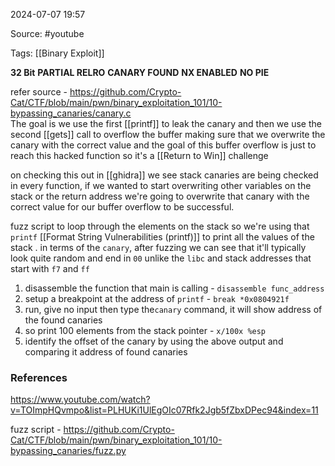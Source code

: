 
2024-07-07 19:57

Source: #youtube 

Tags: [[Binary Exploit]]

**32 Bit** 
**PARTIAL RELRO**
**CANARY FOUND**
**NX ENABLED** 
**NO PIE**

refer source - https://github.com/Crypto-Cat/CTF/blob/main/pwn/binary_exploitation_101/10-bypassing_canaries/canary.c  
The goal is we use the first [[printf]] to leak the canary and then we use the second [[gets]] call to overflow the buffer making sure that we overwrite the canary with the correct value and the goal of this buffer overflow is just to reach this hacked function so it's a [[Return to Win]] challenge

on checking this out in [[ghidra]] we see stack canaries are being checked in every function, if we wanted to start overwriting other variables on the stack or the return address we're going to overwrite that canary with the correct value for our buffer overflow to be successful. 

fuzz script to loop through the elements on the stack so we're using that `printf` [[Format String Vulnerabilities (printf)]] to print all the values of the stack .
in terms of the `canary`, after fuzzing we can see that it'll typically look quite random and end in `00` unlike the `libc` and stack addresses that start with `f7` and `ff` 

1. disassemble the function that main is calling  - `disassemble func_address`
2. setup a breakpoint at the address of `printf` - `break *0x0804921f`
3. run, give no input then type the`canary` command, it will show address of the found canaries
4. so print 100 elements from the stack pointer - `x/100x %esp` 
5. identify the offset of the canary by using the above output and comparing it address of found canaries






### References
https://www.youtube.com/watch?v=TOImpHQvmpo&list=PLHUKi1UlEgOIc07Rfk2Jgb5fZbxDPec94&index=11

fuzz script - https://github.com/Crypto-Cat/CTF/blob/main/pwn/binary_exploitation_101/10-bypassing_canaries/fuzz.py